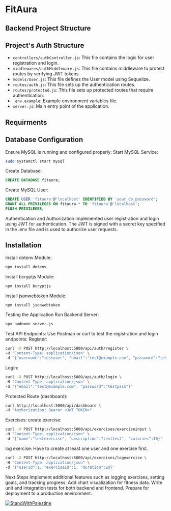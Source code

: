 # FitAura
## Backend Project Structure

## Project's Auth Structure

- `controllers/authController.js`: This file contains the logic for user registration and login.
- `middlewares/authMiddleware.js`: This file contains middleware to protect routes by verifying JWT tokens.
- `models/User.js`: This file defines the User model using Sequelize.
- `routes/auth.js`: This file sets up the authentication routes.
- `routes/protected.js`: This file sets up protected routes that require authentication.
- `.env.example`: Example environment variables file.
- `server.js`: Main entry point of the application.

## Requirments

## Database Configuration
Ensure MySQL is running and configured properly:
Start MySQL Service:
```bash
sudo systemctl start mysql
```
Create Database:
```sql
CREATE DATABASE fitaura;
```
Create MySQL User:
```sql
CREATE USER 'fitaura'@'localhost' IDENTIFIED BY 'your_db_password';
GRANT ALL PRIVILEGES ON fitaura.* TO 'fitaura'@'localhost';
FLUSH PRIVILEGES;
```
Authentication and Authorization
Implemented user registration and login using JWT for authentication. The JWT is signed with a secret key specified in the .env file and is used to authorize user requests.

## Installation

Install dotenv Module:
```bash
npm install dotenv
```

Install bcryptjs Module:
```bash
npm install bcryptjs
```

Install jsonwebtoken Module:
```bash
npm install jsonwebtoken
```

Testing the Application
Run Backend Server:
```bash
npx nodemon server.js
```
Test API Endpoints:
Use Postman or curl to test the registration and login endpoints:
Register:
```bash
curl -X POST http://localhost:5000/api/auth/register \
-H "Content-Type: application/json" \
-d '{"username":"testuser", "email":"test@example.com", "password":"testpass"}'
```
Login:
```bash
curl -X POST http://localhost:5000/api/auth/login \
-H "Content-Type: application/json" \
-d '{"email":"test@example.com", "password":"testpass"}'
```
Protected Route (dashboard):
```bash
curl http://localhost:5000/api/dashboard \
-H "Authorization: Bearer <JWT_TOKEN>"
```

Exercises:
create exercise:
```bash
curl -X POST http://localhost:5000/api/exercises/exerciseinput \
-H "Content-Type: application/json" \
-d '{"name":"testexercise", "description":"testtest", "calories":10}'
```
log exercise:
Have to create at least one user and one exercise first.
```bash
curl -X POST http://localhost:5000/api/exercises/logexercise \
-H "Content-Type: application/json" \
-d '{"userId":1, "exerciseId":1, "duration":20}'
```

Next Steps
Implement additional features such as logging exercises, setting goals, and tracking progress.
Add chart visualization for fitness data.
Write unit and integration tests for both backend and frontend.
Prepare for deployment to a production environment.

[![StandWithPalestine](https://raw.githubusercontent.com/Safouene1/support-palestine-banner/master/StandWithPalestine.svg)](https://techforpalestine.org/learn-more)
